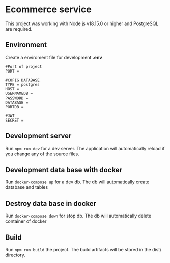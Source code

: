 # Ecommerce service
This project was working with Node js v18.15.0 or higher and PostgreSQL are required.

## Environment
Create a enviroment file for development **.env**

```
#Port of project
PORT = 

#COFIG DATABASE
TYPE = postgres
HOST = 
USERNAMEDB =
PASSWORD = 
DATABASE = 
PORTDB = 

#JWT
SECRET = 
```

## Development server
Run `npm run dev` for a dev server. The application will automatically reload if you change any of the source files.

## Development data base with docker
Run `docker-compose up` for a dev db. The db will automatically create database and tables

## Destroy data base in docker

Run `docker-compose down` for stop db. The db wiil automatically delete container of docker

## Build
Run `npm run build` the project. The build artifacts will be stored in the dist/ directory.
